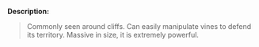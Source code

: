 **Description:**
> Commonly seen around cliffs. Can easily manipulate vines to defend its territory. Massive in size, it is extremely powerful.